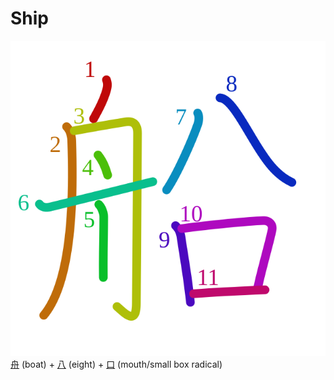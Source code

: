 # Ship
![8239](../kanji-colorize/8239.svg)
[舟](舟.md) (boat) + [八](八.md) (eight) + [口](口.md) (mouth/small box radical) 